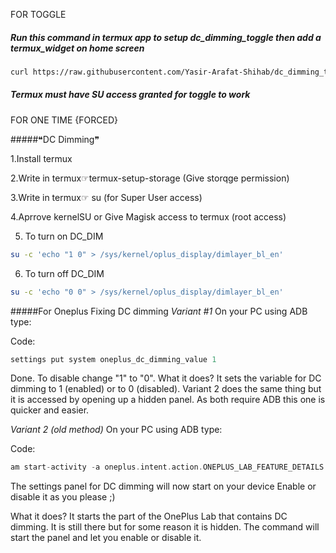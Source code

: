 FOR TOGGLE

##### Run this command in termux app to setup dc_dimming_toggle then add a termux_widget on home screen

```bash
curl https://raw.githubusercontent.com/Yasir-Arafat-Shihab/dc_dimming_toggle/main/setup.sh | bash
```

##### Termux must have SU access granted for toggle to work

FOR ONE TIME {FORCED}

#####❝DC Dimming❞

1.Install termux 

2.Write in termux☞termux-setup-storage
(Give storqge permission)

3.Write in termux☞ su 
(for Super User access)

4.Aprrove kernelSU or Give Magisk access to termux 
(root access) 

5. To turn on DC_DIM

```bash
su -c 'echo "1 0" > /sys/kernel/oplus_display/dimlayer_bl_en'
```

6. To turn off DC_DIM
```bash
su -c 'echo "0 0" > /sys/kernel/oplus_display/dimlayer_bl_en'
```

#####For Oneplus 
Fixing DC dimming​
*Variant #1*
On your PC using ADB type:

Code:
```adb shell
settings put system oneplus_dc_dimming_value 1
```
Done. To disable change "1" to "0".
What it does? It sets the variable for DC dimming to 1 (enabled) or to 0 (disabled). Variant 2 does the same thing but it is accessed by opening up a hidden panel. As both require ADB this one is quicker and easier.​


*Variant 2 (old method)*
On your PC using ADB type:

Code:
```adb shell
am start-activity -a oneplus.intent.action.ONEPLUS_LAB_FEATURE_DETAILS -e oneplus_lab_feature_key oneplus_dc_dimming_value
```

The settings panel for DC dimming will now start on your device
Enable or disable it as you please ;)


What it does? It starts the part of the OnePlus Lab that contains DC dimming. It is still there but for some reason it is hidden. The command will start the panel and let you enable or disable it.
